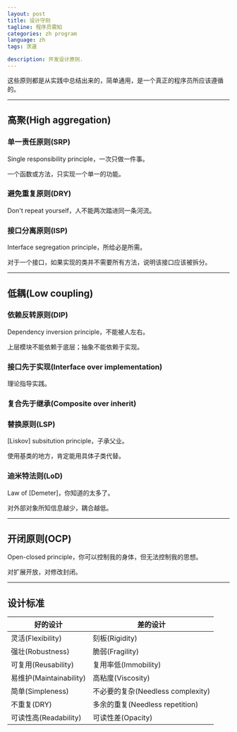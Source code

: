```yaml
---
layout: post
title: 设计守则
tagline: 程序员需知
categories: zh program
language: zh
tags: 求道

description: 开发设计原则.
---
```


这些原则都是从实践中总结出来的，简单通用，是一个真正的程序员所应该遵循的。

- - -
## 高聚(High aggregation) ##

### 单一责任原则(SRP) ###
Single responsibility principle，一次只做一件事。

一个函数或方法，只实现一个单一的功能。

### 避免重复原则(DRY) ###
Don't repeat yourself，人不能两次踏进同一条河流。

### 接口分离原则(ISP) ###
Interface segregation principle，所给必是所需。

对于一个接口，如果实现的类并不需要所有方法，说明该接口应该被拆分。


- - -
## 低耦(Low coupling) ##

### 依赖反转原则(DIP) ###
Dependency inversion principle，不能被人左右。

上层模块不能依赖于底层；抽象不能依赖于实现。

### 接口先于实现(Interface over implementation) ###
理论指导实践。

### 复合先于继承(Composite over inherit) ###

### 替换原则(LSP) ###
[Liskov] subsitution principle，子承父业。

使用基类的地方，肯定能用具体子类代替。

### 迪米特法则(LoD) ###
Law of [Demeter]，你知道的太多了。

对外部对象所知信息越少，耦合越低。


- - -
## 开闭原则(OCP) ##
Open-closed principle，你可以控制我的身体，但无法控制我的思想。

对扩展开放，对修改封闭。


- - -
## 设计标准 ##

好的设计                | 差的设计
---------------------- | -------------
灵活(Flexibility)       | 刻板(Rigidity)
强壮(Robustness)        | 脆弱(Fragility)
可复用(Reusability)     | 复用率低(Immobility)
易维护(Maintainability) | 高粘度(Viscosity)
简单(Simpleness)        | 不必要的复杂(Needless complexity)
不重复(DRY)             | 多余的重复(Needless repetition)
可读性高(Readability)    | 可读性差(Opacity)